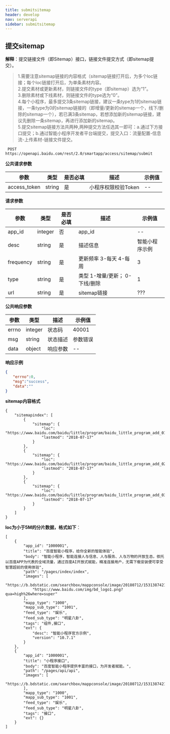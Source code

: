 ```yaml
---
title: submitsitemap
header: develop
nav: serverapi
sidebar: submitsitemap
---
```


 

## 提交sitemap 

**解释**：提交链接文件（即Sitemap）接口，链接文件提交方式（即sitemap提交）。
> 1.需要注意sitemap链接的内容格式（sitemap链接打开后，为多个loc链接；每个loc链接打开后，为单条素材内容。<br>2.提交素材或更新素材，则链接文件的type（即sitemap）选为“1”。<br>3.删除素材或下线素材，则链接文件的type选为“0”。<br>4.每个小程序，最多提交3条sitemap链接，建议一条type为1的sitemap链接，一条type为0的sitemap链接的（即增量/更新的sitemap一个，线下/删除的sitemap一个），若已满3条sitemap，若想添加新的sitemap链接，建议先删除一条sitemap，再进行添加新的sitemap。<br>5.提交sitemap链接方法共两种,两种提交方法任选其一即可：a.通过下方接口提交；b.通过智能小程序开发者平台端提交，提交入口：流量配置-信息流-上传素材-链接文件提交。 
``` 
 POST https://openapi.baidu.com/rest/2.0/smartapp/access/sitemap/submit
```

**公共请求参数** 

|参数|类型|是否必填|描述|示例值|
|--|--|--|--|--|
|access_token|string|是|小程序权限校验Token|--|
**请求参数** 

|参数|类型|是否必填|描述|示例值|
|--|--|--|--|--|
|app_id|integer|否|app_id|--|
|desc|string|是|描述信息|智能小程序示例|
|frequency|string|是|更新频率 3-每天 4-每周|3|
|type|string|是|类型 1-增量/更新； 0-下线/删除|1|
|url|string|是|sitemap链接|???|
**公共响应参数** 

|参数|类型|描述|示例值|
|--|--|--|--|
|errno|integer|状态码|40001|
|msg|string|状态描述|参数错误|
|data|object|响应参数|--|
  
 

**响应示例** 
```json
{
　　"errno":0,
　　"msg":"success",
　　"data":""
}
```

**sitemap内容格式**

```
{
    "sitemapindex": [
        {
            "sitemap": {
                "loc": "https://www.baidu.com/baidu/little/program/baidu_little_program_add_01.json",
                "lastmod": "2018-07-17"
            }
        },
        {
            "sitemap": {
                "loc": "https://www.baidu.com/baidu/little/program/baidu_little_program_add_02.json",
                "lastmod": "2018-07-17"
            }
        },
        {
            "sitemap": {
                "loc": "https://www.baidu.com/baidu/little/program/baidu_little_program_add_03.json",
                "lastmod": "2018-07-17"
            }
        }
    ]
}
```
**loc为小于5M的分片数据，格式如下**：
```
[
    {
        "app_id": "1000001",
        "title": "百度智能小程序，给你全新的智能体验",
        "body": "智能小程序，智能连接人与信息、人与服务、人与万物的开放生态，依托以百度APP为代表的全域流量，通过百度AI开放式赋能，精准连接用户，无需下载安装便可享受智慧超前的使用体验",
        "path": "/pages/index/index",
        "images": [
            "https://b.bdstatic.com/searchbox/mappconsole/image/20180712/1531387421302894.png",
            "https://www.baidu.com/img/bd_logo1.png?qua=high%26where=super"
        ],
        "mapp_type": "1000",
        "mapp_sub_type": "1001",
        "feed_type": "娱乐",
        "feed_sub_type": "明星八卦",
        "tags": "组件,接口",
        "ext": {
            "desc": "智能小程序官方示例",
            "version": "10.7.1"
        }
    },
    {
        "app_id": "1000001",
        "title": "小程序接口",
        "body": "百度智能小程序提供丰富的接口，为开发者赋能。",
        "path": "/pages/api/api",
        "images": [
            "https://b.bdstatic.com/searchbox/mappconsole/image/20180712/1531387421302894.png"
        ],
        "mapp_type": "1000",
        "mapp_sub_type": "1001",
        "feed_type": "娱乐",
        "feed_sub_type": "明星八卦",
        "tags": "接口",
        "ext": {}
    }
]
```

